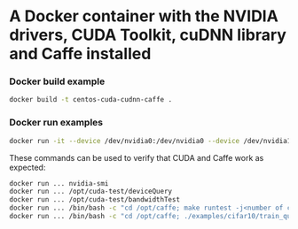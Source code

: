 # A Docker container with the NVIDIA drivers, CUDA Toolkit, cuDNN library and Caffe installed

### Docker build example

```bash
docker build -t centos-cuda-cudnn-caffe .
```

### Docker run examples

```bash
docker run -it --device /dev/nvidia0:/dev/nvidia0 --device /dev/nvidia1:/dev/nvidia1 --device /dev/nvidia2:/dev/nvidia2 --device /dev/nvidia3:/dev/nvidia3 --device /dev/nvidiactl:/dev/nvidiactl --device /dev/nvidia-uvm:/dev/nvidia-uvm centos-cuda-cudnn-caffe nvidia-smi
```

These commands can be used to verify that CUDA and Caffe work as expected:

```bash
docker run ... nvidia-smi
docker run ... /opt/cuda-test/deviceQuery
docker run ... /opt/cuda-test/bandwidthTest
docker run ... /bin/bash -c "cd /opt/caffe; make runtest -j<number of cores>"
docker run ... /bin/bash -c "cd /opt/caffe; ./examples/cifar10/train_quick.sh"
```
